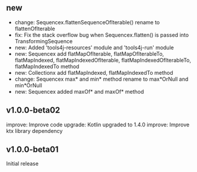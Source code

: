 ## new
* change: Sequencex.flattenSequenceOfIterable() rename to flattenOfIterable
* fix: Fix the stack overflow bug when Sequencex.flatten() is passed into TransformingSequence
* new: Added 'tools4j-resources' module and 'tools4j-run' module
* new: Sequencex add flatMapOfIterable, flatMapOfIterableTo, flatMapIndexed, flatMapIndexedOfIterable, flatMapIndexedOfIterableTo, flatMapIndexedTo method
* new: Collectionx add flatMapIndexed, flatMapIndexedTo method
* change: Sequencex max\* and min\* method rename to max\*OrNull and min\*OrNull
* new: Sequencex added maxOf\* and maxOf\* method

## v1.0.0-beta02
improve: Improve code
upgrade: Kotlin upgraded to 1.4.0
improve: Improve ktx library dependency

## v1.0.0-beta01
Initial release